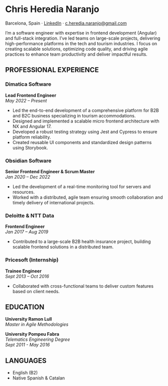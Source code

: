 # Chris Heredia Naranjo  
Barcelona, Spain · [LinkedIn](https://linkedin.com/in/christian) · c.heredia.naranjo@gmail.com

I’m a software engineer with expertise in frontend development (Angular) and full-stack integration. I’ve led teams on large-scale projects, delivering high-performance platforms in the tech and tourism industries. I focus on creating scalable solutions, optimizing code quality, and driving agile practices to enhance team productivity and deliver impactful results.

## PROFESSIONAL EXPERIENCE

### Dimatica Software  
**Lead Frontend Engineer**  
*May 2022 – Present*  
- Led the end-to-end development of a comprehensive platform for B2B and B2C business specializing in tourism accommodations.  
- Designed and implemented a scalable micro frontend architecture with NX and Angular 17.  
- Developed a robust testing strategy using Jest and Cypress to ensure platform reliability.  
- Created reusable UI components and standardized design patterns using Storybook.

### Obsidian Software  
**Senior Frontend Engineer & Scrum Master**  
*Jan 2020 – Dec 2022*  
- Led the development of a real-time monitoring tool for servers and resources.  
- Worked with a distributed, agile team ensuring smooth collaboration and timely delivery of international projects.

### Deloitte & NTT Data  
**Frontend Engineer**  
*Jan 2017 – Aug 2019*  
- Contributed to a large-scale B2B health insurance project, building scalable frontend solutions in a distributed team.

### Pricesoft (Internship)  
**Trainee Engineer**  
*Sept 2013 – Oct 2016*  
- Collaborated with cross-functional teams to deliver custom features based on client needs.

## EDUCATION

**University Ramon Lull**  
*Master in Agile Methodologies*

**University Pompeu Fabra**  
*Telematics Engineering Degree*  
*Sept 2011 - May 2016*  

## LANGUAGES  
- English (B2)  
- Native Spanish & Catalan
